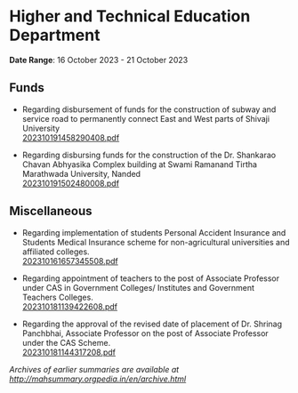 # Higher and Technical Education Department

**Date Range**: 16 October 2023 - 21 October 2023


## Funds
- Regarding disbursement of funds for the construction of subway and service road to permanently connect East and West parts of Shivaji University\
  [202310191458290408.pdf](https://gr.maharashtra.gov.in/Site/Upload/Government%20Resolutions/English/202310191458290408.pdf)

- Regarding disbursing funds for the construction of the Dr. Shankarao Chavan Abhyasika Complex building at Swami Ramanand Tirtha Marathwada University, Nanded\
  [202310191502480008.pdf](https://gr.maharashtra.gov.in/Site/Upload/Government%20Resolutions/English/202310191502480008.pdf)

## Miscellaneous
- Regarding implementation of students Personal Accident Insurance and Students Medical Insurance scheme for non-agricultural universities and affiliated colleges.\
  [202310161657345508.pdf](https://gr.maharashtra.gov.in/Site/Upload/Government%20Resolutions/English/202310161657345508.pdf)

- Regarding appointment of teachers to the post of Associate Professor under CAS in Government Colleges/ Institutes and Government Teachers Colleges.\
  [202310181139422608.pdf](https://gr.maharashtra.gov.in/Site/Upload/Government%20Resolutions/English/202310181139422608.pdf)

- Regarding the approval of the revised date of placement of Dr. Shrinag Panchbhai, Associate Professor on the post of Associate Professor under the CAS Scheme.\
  [202310181144317208.pdf](https://gr.maharashtra.gov.in/Site/Upload/Government%20Resolutions/English/202310181144317208.pdf)


*Archives of earlier summaries are available at http://mahsummary.orgpedia.in/en/archive.html*